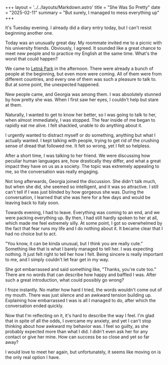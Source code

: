 +++
layout = '../../layouts/Markdown.astro'
title = "She Was So Pretty"
date = "2025-02-11"
summary = "But surely, I managed to mess everything up"
+++

It's Tuesday evening. I already did a diary entry today, but I can't resist beginning another one.

Today was an unusually great day. My roommate invited me to a picnic with his university friends. Obviously, I agreed. It sounded like a great chance to meet new people and to practice my English at the same time. What's the worst that could happen?

We came to [Letná Park](https://maps.app.goo.gl/hJJqK3zDwH4iQ8ku7) in the afternoon. There were already a bunch of people at the beginning, but even more were coming. All of them were from different countries, and every one of them was such a pleasure to talk to. But at some point, the unexpected happened.

New people came, and Georgia was among them. I was absolutely stunned by how pretty she was. When I first saw her eyes, I couldn't help but stare at them.

Naturally, I wanted to get to know her better, so I was going to talk to her, when almost immediately, I was stopped. The fear inside of me began to rapidly eat me alive. I felt shackled, unable to do anything about it.

I urgently wanted to distract myself or do something, anything but what I actually wanted. I kept talking with people, trying to get rid of the crushing sense of dread that followed me. It felt so wrong, yet I felt so helpless.

After a short time, I was talking to her friend. We were discussing how peculiar human languages are, how drastically they differ, and what a great impact they have on us as a society. The topic was extremely appealing to me, so the conversation was really engaging.

Not long afterwards, Georgia joined the discussion. She didn't talk much, but when she did, she seemed so intelligent, and it was so attractive. I still can't tell if I was just blinded by how gorgeous she was. During the conversation, I learned that she was here for a few days and would be leaving back to Italy soon.

Towards evening, I had to leave. Everything was coming to an end, and we were packing everything up. By then, I had still hardly spoken to her at all, which made me feel extremely silly. At some point, I got so overwhelmed by the fact that fear runs my life and I do nothing about it. It became clear that I had no choice but to act.

"You know, it can be kinda unusual, but I think you are really cute." Something like that is what I barely managed to tell her. I was expecting nothing. It just felt right to tell her how I felt. Being sincere is really important to me, and I simply couldn't let fear get in my way.

She got embarrassed and said something like, "Thanks, you're cute too." There are no words that can describe how happy and baffled I was. After such a great introduction, what could possibly go wrong?

I froze instantly. No matter how hard I tried, the words wouldn't come out of my mouth. There was just silence and an awkward tension building up. Explaining how embarrassed I was is all I managed to do, after which the conversation ended quickly.

Now that I'm reflecting on it, it's hard to describe the way I feel. I'm glad that in spite of all the odds, I overcame my anxiety, and yet I can't stop thinking about how awkward my behavior was. I feel so guilty, as she probably expected more than what I did. I didn't even ask her for any contact or give her mine. How can success be so close and yet so far away?

I would love to meet her again, but unfortunately, it seems like moving on is the only real option I have.